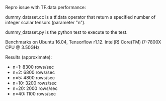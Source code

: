 Repro issue with TF.data performance:

dummy_dataset.cc is a tf.data operator that return a specified number of integer scalar tensors (parameter "n").

dummy_dataset.py is the python test to execute to the test.


Benchmarks on Ubuntu 16.04, Tensorflow r1.12. Intel(R) Core(TM) i7-7800X CPU @ 3.50GHz

Results (approximate):
- n=1:   8300 rows/sec
- n=2:   6800 rows/sec
- n=5:   4800 rows/sec
- n=10:  3200 rows/sec
- n=20:  2000 rows/sec
- n=40:  1100 rows/sec


